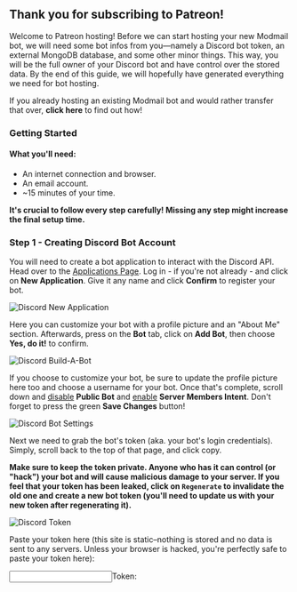 ## Thank you for subscribing to Patreon!

Welcome to Patreon hosting! Before we can start hosting your new Modmail bot, we will need some bot infos from you—namely a Discord bot token, an external MongoDB database, and some other minor things. This way, you will be the full owner of your Discord bot and have control over the stored data. By the end of this guide, we will hopefully have generated everything we need for bot hosting.

If you already hosting an existing Modmail bot and would rather transfer that over, **click here** to find out how!

### Getting Started

#### What you'll need:
 - An internet connection and browser.
 - An email account.
 - ~15 minutes of your time.

**It's crucial to follow every step carefully! Missing any step might increase the final setup time.**

### Step 1 - Creating Discord Bot Account

You will need to create a bot application to interact with the Discord API. Head over to the [Applications Page](https://discordapp.com/developers/applications/). Log in - if you're not already - and click on **New Application**. Give it any name and click **Confirm** to register your bot. 

![Discord New Application](https://i.imgur.com/sTsk6wz.png)

Here you can customize your bot with a profile picture and an "About Me" section. Afterwards, press on the **Bot** tab, click on **Add Bot**, then choose **Yes, do it!** to confirm.

![Discord Build-A-Bot](https://i.imgur.com/6MikkYq.png)

If you choose to customize your bot, be sure to update the profile picture here too and choose a username for your bot. Once that's complete, scroll down and <u>disable</u> **Public Bot** and <u>enable</u> **Server Members Intent**. Don't forget to press the green **Save Changes** button!

![Discord Bot Settings](https://i.imgur.com/WljgVfP.png)

Next we need to grab the bot's token (aka. your bot's login credentials). Simply, scroll back to the top of that page, and click copy.

**Make sure to keep the token private. Anyone who has it can control (or "hack") your bot and will cause malicious damage to your server. If you feel that your token has been leaked, click on `Regenerate` to invalidate the old one and create a new bot token (you'll need to update us with your new token after regenerating it).**

![Discord Token](https://i.imgur.com/1G8oQ8V.png)

Paste your token here (this site is static–nothing is stored and no data is sent to any servers. Unless your browser is hacked, you're perfectly safe to paste your token here):

<div>
  <input id="token">Token: </input>
</div>

